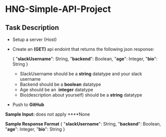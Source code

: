 # HNG-Simple-API-Project

## Task Description

- Setup a server (Host)
- Create an **(GET)** api endoint that returns the following  json response:
    
     { "**slackUsername**": String, "**backend**": Boolean, "**age**": Integer, "**bio**": String }
    
    - SlackUsername should be a **string** datatype and your slack username
    - Backend should be a **boolean** datatype
    - Age should be an  **integer** datatype
    - Bio(description about yourself) should be a **string** datatype
- Push to **GitHub**

**Sample Input:** does not apply
****None

**Sample Response Format**
    { "**slackUsername**": String, 
    "**backend**": Boolean,
    "**age**": Integer, 
    "**bio**": String 
    }
